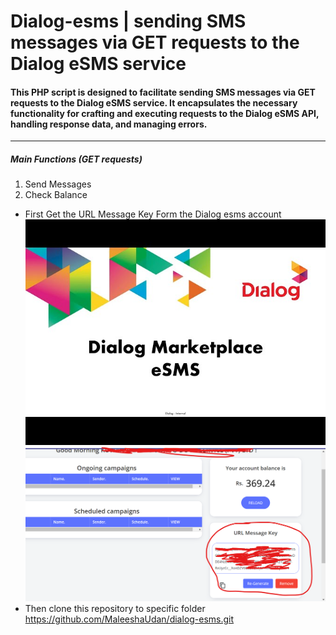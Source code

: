 # Dialog-esms | sending SMS messages via GET requests to the Dialog eSMS service
#### This PHP script is designed to facilitate sending SMS messages via GET requests to the Dialog eSMS service. It encapsulates the necessary functionality for crafting and executing requests to the Dialog eSMS API, handling response data, and managing errors.

---
##### Main Functions (GET requests)
1. Send Messages
2. Check Balance

- First Get the URL Message Key Form the Dialog esms account
  <img src="img/esm.jpg">
  <br>
  <img src="img/01.png">
  <br>
- Then clone this repository to specific folder
   https://github.com/MaleeshaUdan/dialog-esms.git
    
  
  
